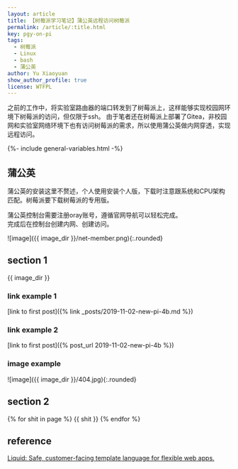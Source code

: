 ```yaml
---
layout: article
title: 【树莓派学习笔记】蒲公英远程访问树莓派
permalink: /article/:title.html
key: pgy-on-pi
tags: 
  - 树莓派
  - Linux
  - bash
  - 蒲公英
author: Yu Xiaoyuan
show_author_profile: true
license: WTFPL
---
```


<!-- abstract begin -->
之前的工作中，将实验室路由器的端口转发到了树莓派上，这样能够实现校园网环境下树莓派的访问，但仅限于ssh。
由于笔者还在树莓派上部署了Gitea，非校园网和实验室网络环境下也有访问树莓派的需求，所以使用蒲公英做内网穿透，实现远程访问。
<!-- abstract end -->

<!--more-->

<!-- begin include -->
{%- include general-variables.html -%}
<!-- end include -->

<!-- begin private variable of Liquid -->

<!-- {%- increment equation-h2-1 -%} -->
<!-- end private variable of Liquid -->

## 蒲公英

蒲公英的安装这里不赘述，个人使用安装个人版，下载时注意跟系统和CPU架构匹配。树莓派要下载树莓派的专用版。

蒲公英控制台需要注册oray账号，遵循官网导航可以轻松完成。  
完成后在控制台创建内网、创建访问。

![image]({{ image_dir }}/net-member.png){:.rounded}


## section 1

{{ image_dir }}

### link example 1

[link to first post]({% link _posts/2019-11-02-new-pi-4b.md %})

### link example 2

[link to first post]({% post_url 2019-11-02-new-pi-4b %})

### image example

![image]({{ image_dir }}/404.jpg){:.rounded}

## section 2

{% for shit in page %}
{{ shit }}
{% endfor %}

## reference

[Liquid: Safe, customer-facing template language for flexible web apps.](https://shopify.github.io/liquid/)


